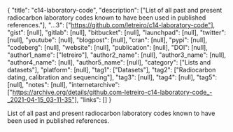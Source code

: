{
  "title": "c14-laboratory-code",
  "description": ["List of all past and present radiocarbon laboratory codes known to have been used in published references."],
  "...3": ["https://github.com/letreiro/c14-laboratory-code"],
  "gist": [null],
  "gitlab": [null],
  "bitbucket": [null],
  "launchpad": [null],
  "twitter": [null],
  "youtube": [null],
  "blogpost": [null],
  "cran": [null],
  "pypi": [null],
  "codeberg": [null],
  "website": [null],
  "publication": [null],
  "DOI": [null],
  "author1_name": ["letreiro"],
  "author2_name": [null],
  "author3_name": [null],
  "author4_name": [null],
  "author5_name": [null],
  "category": ["Lists and datasets"],
  "platform": [null],
  "tag1": ["Datasets"],
  "tag2": ["Radiocarbon dating, calibration and sequencing"],
  "tag3": [null],
  "tag4": [null],
  "tag5": [null],
  "notes": [null],
  "internetarchive": ["https://archive.org/details/github.com-letreiro-c14-laboratory-code_-_2021-04-15_03-11-35"],
  "links": []
}

<!-- Generated by csv2md.R – do not edit by hand -->

List of all past and present radiocarbon laboratory codes known to have been used in published references.